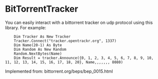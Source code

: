 # BitTorrentTracker
You can easily interact with a bittorrent tracker on udp protocol using this library. For example:

        Dim Tracker As New Tracker
        Tracker.Connect("tracker.opentrackr.org", 1337)
        Dim Name(20-1) As Byte
        Dim Random As New Random
        Random.NextBytes(Name)
        Dim Result = tracker.Announce({0, 1, 2, 3, 4, 5, 6, 7, 8, 9, 10, 11, 12, 13, 14, 15, 16, 17, 18, 20}, Name,,,,,,, 8080)

Implemented from: bittorrent.org/beps/bep_0015.html
